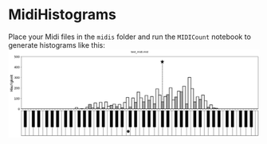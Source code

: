 # MidiHistograms

Place your Midi files in the `midis` folder and run the `MIDICount` notebook to generate histograms like this: 
![](./imgs/example_histogram.png)